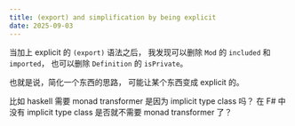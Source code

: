 ```yaml
---
title: (export) and simplification by being explicit
date: 2025-09-03
---
```


当加上 explicit 的 `(export)` 语法之后，
我发现可以删除 `Mod` 的 `included` 和 `imported`，
也可以删除 `Definition` 的 `isPrivate`。

也就是说，简化一个东西的思路，
可能让某个东西变成 explicit 的。

比如 haskell 需要 monad transformer
是因为 implicit type class 吗？
在 F# 中没有 implicit type class
是否就不需要 monad transformer 了？
